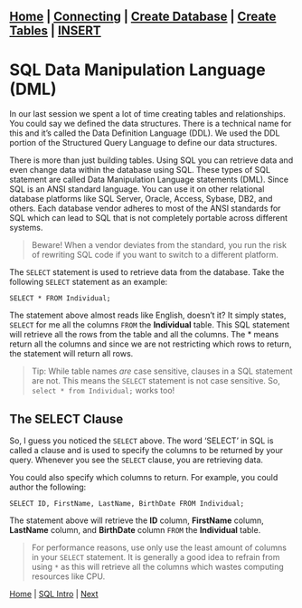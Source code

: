 [Home](/) | [Connecting](/2-connecting/) | [Create Database](/3-create-database/) | [Create Tables](/4-create-table/) | [INSERT](/5-insert/)  
---

# SQL Data Manipulation Language (DML)

In our last session we spent a lot of time creating tables and relationships.  You could say we defined the data structures.  There is a technical name for this and it’s called the Data Definition Language (DDL).   We used the DDL portion of the Structured Query Language to define our data structures.  

There is more than just building tables.  Using SQL you can retrieve data and even change data within the database using SQL.  These types of SQL statement are called Data Manipulation Language statements (DML).  Since SQL is an ANSI standard language. You can use it on other relational database platforms like SQL Server, Oracle, Access, Sybase, DB2, and others.  Each database vendor adheres to most of the ANSI standards for SQL which can lead to SQL that is not completely portable across different systems.  

> Beware! When a vendor deviates from the standard, you run the risk of rewriting SQL code if you want to switch to a different platform.  

The `SELECT` statement is used to retrieve data from the database. Take the following `SELECT` statement as an example:

```
SELECT * FROM Individual;
```

The statement above almost reads like English, doesn’t it?  It simply states, `SELECT` for me all the columns `FROM` the **Individual** table.  This SQL statement will retrieve all the rows from the table and all the columns.  The * means return all the columns and since we are not restricting which rows to return, the statement will return all rows.

> Tip:  While table names _are_ case sensitive, clauses in a SQL statement are not.  This means the `SELECT` statement is not case sensitive.  So, `select * from Individual;` works too!

## The SELECT Clause

So, I guess you noticed the `SELECT` above.  The word ‘SELECT’ in SQL is called a clause and is used to specify the columns to be returned by your query.  Whenever you see the `SELECT` clause, you are retrieving data.  

You could also specify which columns to return.  For example, you could author the following:

```
SELECT ID, FirstName, LastName, BirthDate FROM Individual;
```

The statement above will retrieve the **ID** column, **FirstName** column, **LastName** column, and **BirthDate** column `FROM` the **Individual** table.

> For performance reasons, use only use the least amount of columns in your `SELECT` statement.  It is generally a good idea to refrain from using `*` as this will retrieve all the columns which wastes computing resources like CPU.    

[Home](/)  |  [SQL Intro](/9-sql-intro/)  |  [Next](/9-sql-intro/1)
